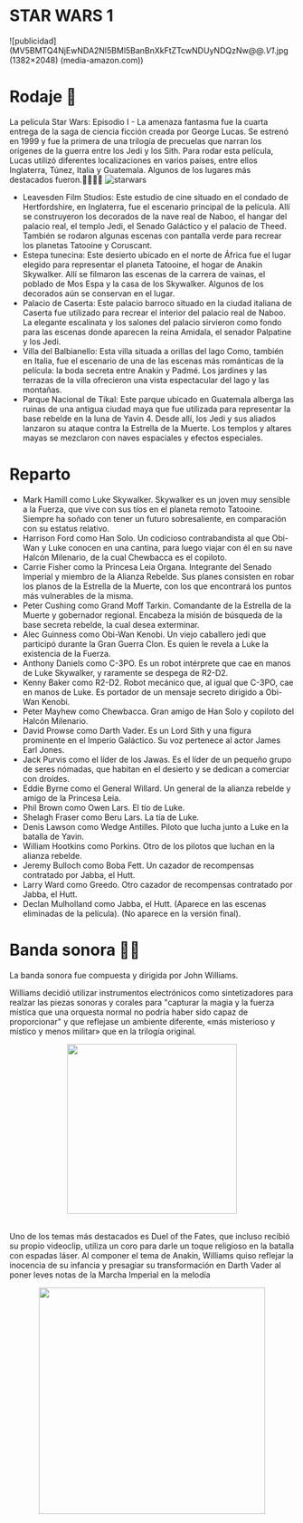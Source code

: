 # STAR WARS 1

![publicidad](MV5BMTQ4NjEwNDA2Nl5BMl5BanBnXkFtZTcwNDUyNDQzNw@@._V1_.jpg (1382×2048) (media-amazon.com))

# Rodaje 🎥

La película Star Wars: Episodio I - La amenaza fantasma fue la cuarta entrega de la saga de ciencia ficción creada por George Lucas. Se estrenó en 1999 y fue la primera de una trilogía de precuelas que narran los orígenes de la guerra entre los Jedi y los Sith. Para rodar esta película, Lucas utilizó diferentes localizaciones en varios países, entre ellos Inglaterra, Túnez, Italia y Guatemala. Algunos de los lugares más destacados fueron.😶‍🌫️😶‍🌫️
![starwars](https://static.wikia.nocookie.net/esstarwars/images/d/dd/Star_Wars_epI.jpg/revision/latest?cb=20060331023235)

- Leavesden Film Studios: Este estudio de cine situado en el condado de Hertfordshire, en Inglaterra, fue el escenario principal de la película. Allí se construyeron los decorados de la nave real de Naboo, el hangar del palacio real, el templo Jedi, el Senado Galáctico y el palacio de Theed. También se rodaron algunas escenas con pantalla verde para recrear los planetas Tatooine y Coruscant.
- Estepa tunecina: Este desierto ubicado en el norte de África fue el lugar elegido para representar el planeta Tatooine, el hogar de Anakin Skywalker. Allí se filmaron las escenas de la carrera de vainas, el poblado de Mos Espa y la casa de los Skywalker. Algunos de los decorados aún se conservan en el lugar.
- Palacio de Caserta: Este palacio barroco situado en la ciudad italiana de Caserta fue utilizado para recrear el interior del palacio real de Naboo. La elegante escalinata y los salones del palacio sirvieron como fondo para las escenas donde aparecen la reina Amidala, el senador Palpatine y los Jedi.
- Villa del Balbianello: Esta villa situada a orillas del lago Como, también en Italia, fue el escenario de una de las escenas más románticas de la película: la boda secreta entre Anakin y Padmé. Los jardines y las terrazas de la villa ofrecieron una vista espectacular del lago y las montañas.
- Parque Nacional de Tikal: Este parque ubicado en Guatemala alberga las ruinas de una antigua ciudad maya que fue utilizada para representar la base rebelde en la luna de Yavin 4. Desde allí, los Jedi y sus aliados lanzaron su ataque contra la Estrella de la Muerte. Los templos y altares mayas se mezclaron con naves espaciales y efectos especiales.

# Reparto

- Mark Hamill como Luke Skywalker. Skywalker es un joven muy sensible a la Fuerza, que vive con sus tíos en el planeta remoto Tatooine. Siempre ha soñado con tener un futuro sobresaliente, en comparación con su estatus relativo.
- Harrison Ford como Han Solo. Un codicioso contrabandista al que Obi-Wan y Luke conocen en una cantina, para luego viajar con él en su nave Halcón Milenario, de la cual Chewbacca es el copiloto.
- Carrie Fisher como la Princesa Leia Organa. Integrante del Senado Imperial y miembro de la Alianza Rebelde. Sus planes consisten en robar los planos de la Estrella de la Muerte, con los que encontrará los puntos más vulnerables de la misma.
- Peter Cushing como Grand Moff Tarkin. Comandante de la Estrella de la Muerte y gobernador regional. Encabeza la misión de búsqueda de la base secreta rebelde, la cual desea exterminar.
- Alec Guinness como Obi-Wan Kenobi. Un viejo caballero jedi que participó durante la Gran Guerra Clon. Es quien le revela a Luke la existencia de la Fuerza.
- Anthony Daniels como C-3PO. Es un robot intérprete que cae en manos de Luke Skywalker, y raramente se despega de R2-D2.
- Kenny Baker como R2-D2. Robot mecánico que, al igual que C-3PO, cae en manos de Luke. Es portador de un mensaje secreto dirigido a Obi-Wan Kenobi.
- Peter Mayhew como Chewbacca. Gran amigo de Han Solo y copiloto del Halcón Milenario.
- David Prowse como Darth Vader. Es un Lord Sith y una figura prominente en el Imperio Galáctico. Su voz pertenece al actor James Earl Jones.
- Jack Purvis como el líder de los Jawas. Es el líder de un pequeño grupo de seres nómadas, que habitan en el desierto y se dedican a comerciar con droides.
- Eddie Byrne como el General Willard. Un general de la alianza rebelde y amigo de la Princesa Leia.
- Phil Brown como Owen Lars. El tío de Luke.
- Shelagh Fraser como Beru Lars. La tía de Luke.
- Denis Lawson como Wedge Antilles. Piloto que lucha junto a Luke en la batalla de Yavin.
- William Hootkins como Porkins. Otro de los pilotos que luchan en la alianza rebelde.
- Jeremy Bulloch como Boba Fett. Un cazador de recompensas contratado por Jabba, el Hutt.
- Larry Ward como Greedo. Otro cazador de recompensas contratado por Jabba, el Hutt.
- Declan Mulholland como Jabba, el Hutt. (Aparece en las escenas eliminadas de la película). (No aparece en la versión final).
  
# Banda sonora 🎵📝

 La banda sonora fue compuesta y dirigida por John Williams.

Williams decidió utilizar instrumentos electrónicos como sintetizadores para realzar las piezas sonoras y corales para "capturar la magia y la fuerza mística que una orquesta normal no podría haber sido capaz de proporcionar" y que reflejase un ambiente diferente, «más misterioso y místico y menos militar» que en la trilogía original.

<div align="center">
<img src="https://upload.wikimedia.org/wikipedia/commons/b/b8/John_Williams_tux.jpg" width="300px">
</div>
<br>

​Uno de los temas más destacados es Duel of the Fates, que incluso recibió su propio videoclip, utiliza un coro para darle un toque religioso en la batalla con espadas láser. Al componer el tema de Anakin, Williams quiso reflejar la inocencia de su infancia y presagiar su transformación en Darth Vader al poner leves notas de la Marcha Imperial en la melodía
<br>

<div align="center">
<img src="https://i.etsystatic.com/14935329/r/il/019e53/3683691812/il_794xN.3683691812_2wwm.jpg" width="400px">
</div>
